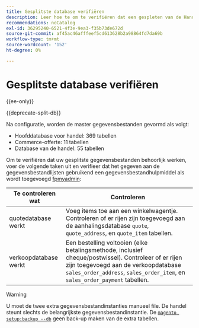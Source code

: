 ```yaml
---
title: Gesplitste database verifiëren
description: Leer hoe te om te verifiëren dat een gespleten van de Handel gegevensbestandconfiguratie behoorlijk werkt.
recommendations: noCatalog
exl-id: 36295240-6521-4f3e-9ea3-f35b73de672d
source-git-commit: af45ac46afffeef5cd613628b2a98864fd7da69b
workflow-type: tm+mt
source-wordcount: '152'
ht-degree: 0%

---
```


# Gesplitste database verifiëren

{{ee-only}}

{{deprecate-split-db}}

Na configuratie, worden de master gegevensbestanden gevormd als volgt:

- Hoofddatabase voor handel: 369 tabellen
- Commerce-offerte: 11 tabellen
- Database van de handel: 55 tabellen

Om te verifiëren dat uw gesplitste gegevensbestanden behoorlijk werken, voer de volgende taken uit en verifieer dat het gegeven aan de gegevensbestandlijsten gebruikend een gegevensbestandhulpmiddel als wordt toegevoegd [fpmyadmin](../../installation/prerequisites/optional-software.md#phpmyadmin):

| Te controleren wat | Controleren |
| -------------- | ------------- |
| quotedatabase werkt | Voeg items toe aan een winkelwagentje. Controleren of er rijen zijn toegevoegd aan de aanhalingsdatabase `quote`, `quote_address`, en `quote_item` tabellen. |
| verkoopdatabase werkt | Een bestelling voltooien (elke betalingsmethode, inclusief cheque/postwissel). Controleer of er rijen zijn toegevoegd aan de verkoopdatabase `sales_order_address`, `sales_order_item`, en `sales_order_payment` tabellen. |

>[!WARNING]
>
>U moet de twee extra gegevensbestandinstanties manueel file. De handel steunt slechts de belangrijkste gegevensbestandinstantie. De [`magento setup:backup --db`](../../installation/tutorials/backup.md) geen back-up maken van de extra tabellen.
